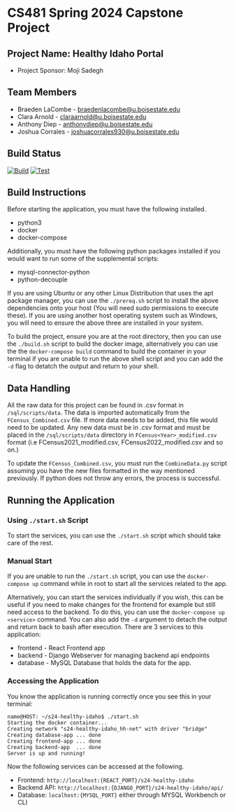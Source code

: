 # CS481 Spring 2024 Capstone Project

## Project Name: Healthy Idaho Portal

- Project Sponsor: Moji Sadegh

## Team Members

- Braeden LaCombe - <braedenlacombe@u.boisestate.edu>
- Clara Arnold - <claraarnold@u.boisestate.edu>
- Anthony Diep - <anthonydiep@u.boisestate.edu>
- Joshua Corrales - <joshuacorrales930@u.boisestate.edu>

## Build Status

[![Build](https://github.com/cs481-ekh/s24-healthy-idaho/actions/workflows/build.yml/badge.svg)](https://github.com/cs481-ekh/s24-healthy-idaho/actions/workflows/build.yml)
[![Test](https://github.com/cs481-ekh/s24-healthy-idaho/actions/workflows/test.yml/badge.svg)](https://github.com/cs481-ekh/s24-healthy-idaho/actions/workflows/test.yml)

## Build Instructions

Before starting the application, you must have the following installed.

- python3
- docker
- docker-compose

Additionally, you must have the following python packages installed if you would want to run some of the supplemental scripts:

- mysql-connector-python
- python-decouple

If you are using Ubuntu or any other Linux Distribution that uses the apt package manager, you can use the ```./prereq.sh``` script to install the above dependencies onto your host (You will need sudo permissions to execute these). If you are using another host operating system such as Windows, you will need to ensure the above three are installed in your system.

To build the project, ensure you are at the root directory, then you can use the ```./build.sh``` script to build the docker image, alternatively you can use the the ```docker-compose build``` command to build the container in your terminal if you are unable to run the above shell script and you can add the `-d` flag to detatch the output and return to your shell.

## Data Handling

All the raw data for this project can be found in .csv format in `/sql/scripts/data`. The data is imported automatically from the `FCensus_Combined.csv` file. If more data needs to be added, this file would need to be updated. Any new data must be in .csv format and must be placed in the `/sql/scripts/data` directory in `FCensus<Year>_modified.csv` format (i.e FCensus2021_modified.csv, FCensus2022_modified.csv and so on.)

To update the `FCensus_Combined.csv`, you must run the `CombineData.py` script assuming you have the new files formatted in the way mentioned previously. If python does not throw any errors, the process is successful.

## Running the Application

### Using ```./start.sh``` Script

To start the services, you can use the ```./start.sh``` script which should take care of the rest. 

### Manual Start

If you are unable to run the ```./start.sh``` script, you can use the ```docker-compose up``` command while in root to start all the services related to the app.

Alternatively, you can start the services individually if you wish, this can be useful if you need to make changes for the frontend for example but still need access to the backend. To do this, you can use the ```docker-compose up <service>``` command. You can also add the ```-d``` argument to detach the output and return back to bash after execution. There are 3 services to this application:

- frontend - React Frontend app
- backend - Django Webserver for managing backend api endpoints
- database - MySQL Database that holds the data for the app.

### Accessing the Application

You know the application is running correctly once you see this in your terminal:

```shell
name@HOST: ~/s24-healthy-idaho$ ./start.sh 
Starting the docker container...
Creating network "s24-healthy-idaho_hh-net" with driver "bridge"
Creating database-app ... done
Creating frontend-app ... done
Creating backend-app  ... done
Server is up and running!
```
Now the following services can be accessed at the following.

- Frontend: ```http://localhost:{REACT_PORT}/s24-healthy-idaho```
- Backend API: ```http://localhost:{DJANGO_PORT}/s24-healthy-idaho/api/```
- Database: ```localhost:{MYSQL_PORT}``` either through MYSQL Workbench or CLI